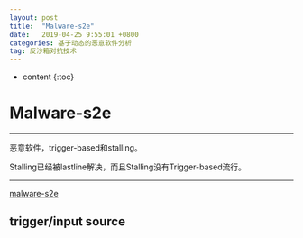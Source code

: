 ```yaml
---
layout: post
title:  "Malware-s2e"
date:   2019-04-25 9:55:01 +0800
categories: 基于动态的恶意软件分析
tag: 反沙箱对抗技术
---
```

* content
{:toc}


# Malware-s2e

---

恶意软件，trigger-based和stalling。

Stalling已经被lastline解决，而且Stalling没有Trigger-based流行。

---

[malware-s2e](https://adrianherrera.github.io/post/malware-s2e/)

## trigger/input source

